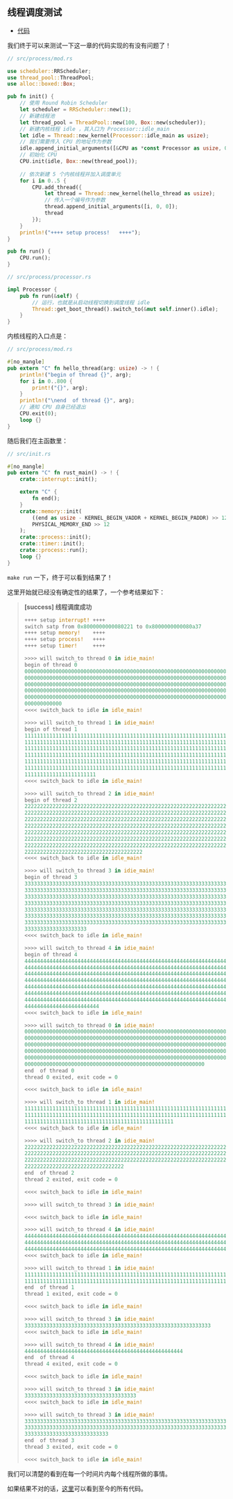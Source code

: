 ## 线程调度测试

* [代码][CODE]

我们终于可以来测试一下这一章的代码实现的有没有问题了！

```rust
// src/process/mod.rs

use scheduler::RRScheduler;
use thread_pool::ThreadPool;
use alloc::boxed::Box;

pub fn init() {
    // 使用 Round Robin Scheduler
    let scheduler = RRScheduler::new(1);
    // 新建线程池
    let thread_pool = ThreadPool::new(100, Box::new(scheduler));
	// 新建内核线程 idle ，其入口为 Processor::idle_main
    let idle = Thread::new_kernel(Processor::idle_main as usize);
    // 我们需要传入 CPU 的地址作为参数
    idle.append_initial_arguments([&CPU as *const Processor as usize, 0, 0]);
    // 初始化 CPU
    CPU.init(idle, Box::new(thread_pool));
    
    // 依次新建 5 个内核线程并加入调度单元
    for i in 0..5 {
        CPU.add_thread({
            let thread = Thread::new_kernel(hello_thread as usize);
            // 传入一个编号作为参数
            thread.append_initial_arguments([i, 0, 0]);
            thread
        });
    }
    println!("++++ setup process!   ++++");
}

pub fn run() {
    CPU.run();
}

// src/process/processor.rs

impl Processor {  
	pub fn run(&self) {
        // 运行，也就是从启动线程切换到调度线程 idle
        Thread::get_boot_thread().switch_to(&mut self.inner().idle);
    }
}
```

内核线程的入口点是：

```rust
// src/process/mod.rs

#[no_mangle]
pub extern "C" fn hello_thread(arg: usize) -> ! {
    println!("begin of thread {}", arg);
    for i in 0..800 {
        print!("{}", arg);
    }
    println!("\nend  of thread {}", arg);
    // 通知 CPU 自身已经退出
    CPU.exit(0);
    loop {}
}
```

随后我们在主函数里：

```rust
// src/init.rs

#[no_mangle]
pub extern "C" fn rust_main() -> ! {
    crate::interrupt::init();

	extern "C" {
		fn end();
	}
	crate::memory::init(
        ((end as usize - KERNEL_BEGIN_VADDR + KERNEL_BEGIN_PADDR) >> 12) + 1,
        PHYSICAL_MEMORY_END >> 12
    );
	crate::process::init();
    crate::timer::init();
	crate::process::run();
    loop {}
}

```

``make run`` 一下，终于可以看到结果了！

这里开始就已经没有确定性的结果了，一个参考结果如下：

> **[success] 线程调度成功**
> ```rust
> ++++ setup interrupt! ++++
> switch satp from 0x8000000000080221 to 0x8000000000080a37
> ++++ setup memory!    ++++
> ++++ setup process!   ++++
> ++++ setup timer!     ++++
> 
> >>>> will switch_to thread 0 in idie_main!
> begin of thread 0
> 0000000000000000000000000000000000000000000000000000000000000000000000000
> 0000000000000000000000000000000000000000000000000000000000000000000000000
> 0000000000000000000000000000000000000000000000000000000000000000000000000
> 0000000000000000000000000000000000000000000000000000000000000000000000000
> 0000000000000000000000000000000000000000000000000000000000000000000000000
> 000000000000
> <<<< switch_back to idle in idle_main!
> 
> >>>> will switch_to thread 1 in idie_main!
> begin of thread 1
> 1111111111111111111111111111111111111111111111111111111111111111111111111
> 1111111111111111111111111111111111111111111111111111111111111111111111111
> 1111111111111111111111111111111111111111111111111111111111111111111111111
> 1111111111111111111111111111111111111111111111111111111111111111111111111
> 1111111111111111111111111111111111111111111111111111111111111111111111111
> 1111111111111111111111111111111111111111111111111111111111111111111111111
> 11111111111111111111111
> <<<< switch_back to idle in idle_main!
> 
> >>>> will switch_to thread 2 in idie_main!
> begin of thread 2
> 2222222222222222222222222222222222222222222222222222222222222222222222222
> 2222222222222222222222222222222222222222222222222222222222222222222222222
> 2222222222222222222222222222222222222222222222222222222222222222222222222
> 2222222222222222222222222222222222222222222222222222222222222222222222222
> 2222222222222222222222222222222222222222222222222222222222222222222222222
> 2222222222222222222222222222222222222222222222222222222222222222222222222
> 2222222222222222222222222222222222222222222222222222222222222222222222222
> 22222222222222222222222222222222222222
> <<<< switch_back to idle in idle_main!
> 
> >>>> will switch_to thread 3 in idie_main!
> begin of thread 3
> 3333333333333333333333333333333333333333333333333333333333333333333333333
> 3333333333333333333333333333333333333333333333333333333333333333333333333
> 3333333333333333333333333333333333333333333333333333333333333333333333333
> 3333333333333333333333333333333333333333333333333333333333333333333333333
> 3333333333333333333333333333333333333333333333333333333333333333333333333
> 3333333333333333333333333333333333333333333333333333333333333333333333333
> 3333333333333333333333333333333333333333333333333333333333333333333333333
> 33333333333333333333
> <<<< switch_back to idle in idle_main!
> 
> >>>> will switch_to thread 4 in idie_main!
> begin of thread 4
> 4444444444444444444444444444444444444444444444444444444444444444444444444
> 4444444444444444444444444444444444444444444444444444444444444444444444444
> 4444444444444444444444444444444444444444444444444444444444444444444444444
> 4444444444444444444444444444444444444444444444444444444444444444444444444
> 4444444444444444444444444444444444444444444444444444444444444444444444444
> 4444444444444444444444444444444444444444444444444444444444444444444444444
> 4444444444444444444444444444444444444444444444444444444444444444444444444
> 444444444444444444444444
> <<<< switch_back to idle in idle_main!
> 
> >>>> will switch_to thread 0 in idie_main!
> 0000000000000000000000000000000000000000000000000000000000000000000000000
> 0000000000000000000000000000000000000000000000000000000000000000000000000
> 0000000000000000000000000000000000000000000000000000000000000000000000000
> 0000000000000000000000000000000000000000000000000000000000000000000000000
> 0000000000000000000000000000000000000000000000000000000000000000000000000
> 0000000000000000000000000000000000000000000000000000000000
> end  of thread 0
> thread 0 exited, exit code = 0
> 
> <<<< switch_back to idle in idle_main!
> 
> >>>> will switch_to thread 1 in idie_main!
> 1111111111111111111111111111111111111111111111111111111111111111111111111
> 1111111111111111111111111111111111111111111111111111111111111111111111111
> 111111111111111111111111111111111111111111111111
> <<<< switch_back to idle in idle_main!
> 
> >>>> will switch_to thread 2 in idie_main!
> 2222222222222222222222222222222222222222222222222222222222222222222222222
> 2222222222222222222222222222222222222222222222222222222222222222222222222
> 2222222222222222222222222222222222222222222222222222222222222222222222222
> 22222222222222222222222222222222
> end  of thread 2
> thread 2 exited, exit code = 0
> 
> <<<< switch_back to idle in idle_main!
> 
> >>>> will switch_to thread 3 in idie_main!
> 
> <<<< switch_back to idle in idle_main!
> 
> >>>> will switch_to thread 4 in idie_main!
> 4444444444444444444444444444444444444444444444444444444444444444444444444
> 4444444444444444444444444444444444444444444444444444444444444444444444444
> 44444444444444444444444444444444444444444444444444444444444444444444
> <<<< switch_back to idle in idle_main!
> 
> >>>> will switch_to thread 1 in idie_main!
> 1111111111111111111111111111111111111111111111111111111111111111111111111
> 111111111111111111111111111111111111111111111111111111111111111111111111
> end  of thread 1
> thread 1 exited, exit code = 0
> 
> <<<< switch_back to idle in idle_main!
> 
> >>>> will switch_to thread 3 in idie_main!
> 333333333333333333333333333333333333333333333333333333333333
> <<<< switch_back to idle in idle_main!
> 
> >>>> will switch_to thread 4 in idie_main!
> 444444444444444444444444444444444444444444444444444
> end  of thread 4
> thread 4 exited, exit code = 0
> 
> <<<< switch_back to idle in idle_main!
> 
> >>>> will switch_to thread 3 in idie_main!
> 333333333333333333333333333333333333
> <<<< switch_back to idle in idle_main!
> 
> >>>> will switch_to thread 3 in idie_main!
> 3333333333333333333333333333333333333333333333333333333333333333333333333
> 3333333333333333333333333333333333333333333333333333333333333333333333333
> 333333333333333333333333333
> end  of thread 3
> thread 3 exited, exit code = 0
> 
> <<<< switch_back to idle in idle_main!
> ```

我们可以清楚的看到在每一个时间片内每个线程所做的事情。

如果结果不对的话，[这里][CODE]可以看到至今的所有代码。

[CODE]: https://github.com/rcore-os/rCore_tutorial/tree/75d4ed97
